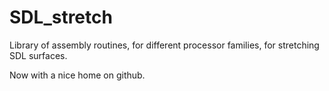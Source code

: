 SDL_stretch
===========

Library of assembly routines, for different processor families, for stretching SDL surfaces.

Now with a nice home on github.
